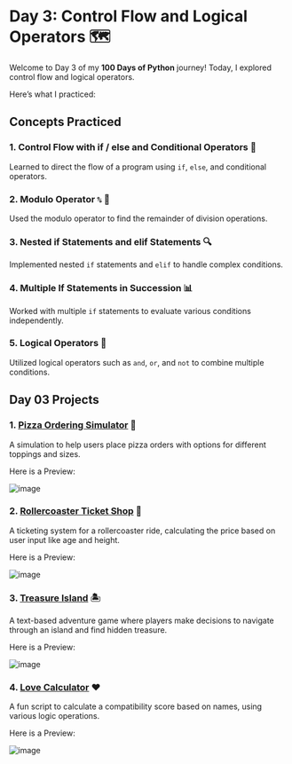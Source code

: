 # Day 3: Control Flow and Logical Operators 🗺️

Welcome to Day 3 of my **100 Days of Python** journey! Today, I explored control flow and logical operators. 

Here’s what I practiced:

## Concepts Practiced

### 1. Control Flow with if / else and Conditional Operators 🔄
Learned to direct the flow of a program using `if`, `else`, and conditional operators.

### 2. Modulo Operator `%` 🔢
Used the modulo operator to find the remainder of division operations.

### 3. Nested if Statements and elif Statements 🔍
Implemented nested `if` statements and `elif` to handle complex conditions.

### 4. Multiple If Statements in Succession 📊
Worked with multiple `if` statements to evaluate various conditions independently.

### 5. Logical Operators 🧩
Utilized logical operators such as `and`, `or`, and `not` to combine multiple conditions.

## Day 03 Projects

### 1. [Pizza Ordering Simulator](Pizza-Order-Project.py) 🍕
A simulation to help users place pizza orders with options for different toppings and sizes.

Here is a Preview:

![image](https://github.com/user-attachments/assets/2247afae-23da-496f-93c4-bad1fbd18d10)


### 2. [Rollercoaster Ticket Shop](Rollercoaster-ticket-shop.py) 🎢
A ticketing system for a rollercoaster ride, calculating the price based on user input like age and height.

Here is a Preview:

![image](https://github.com/user-attachments/assets/abd2e301-fdd2-4c4d-ac99-f8efebf5e073)



### 3. [Treasure Island](Treasure-Island-Project.py) 🏝️
A text-based adventure game where players make decisions to navigate through an island and find hidden treasure.

Here is a Preview:

![image](https://github.com/user-attachments/assets/bc4045d0-8a92-4e1b-8fa2-a5fca77417af)


### 4. [Love Calculator](Love-calculator-project.py) ❤️
A fun script to calculate a compatibility score based on names, using various logic operations.

Here is a Preview:

![image](https://github.com/user-attachments/assets/5790e10d-e81b-4275-a5c3-7a5fe6420982)


